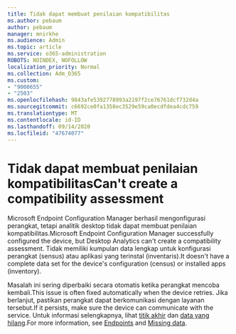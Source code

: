 ```yaml
---
title: Tidak dapat membuat penilaian kompatibilitas
ms.author: pebaum
author: pebaum
manager: mnirkhe
ms.audience: Admin
ms.topic: article
ms.service: o365-administration
ROBOTS: NOINDEX, NOFOLLOW
localization_priority: Normal
ms.collection: Adm_O365
ms.custom:
- "9000655"
- "2503"
ms.openlocfilehash: 9843afe5392778993a2197f2ce76761dcf732d4a
ms.sourcegitcommit: c6692ce0fa1358ec3529e59ca0ecdfdea4cdc759
ms.translationtype: MT
ms.contentlocale: id-ID
ms.lasthandoff: 09/14/2020
ms.locfileid: "47674077"
---
```

# <a name="cant-create-a-compatibility-assessment"></a><span data-ttu-id="ac90b-102">Tidak dapat membuat penilaian kompatibilitas</span><span class="sxs-lookup"><span data-stu-id="ac90b-102">Can't create a compatibility assessment</span></span>

<span data-ttu-id="ac90b-103">Microsoft Endpoint Configuration Manager berhasil mengonfigurasi perangkat, tetapi analitik desktop tidak dapat membuat penilaian kompatibilitas.</span><span class="sxs-lookup"><span data-stu-id="ac90b-103">Microsoft Endpoint Configuration Manager successfully configured the device, but Desktop Analytics can't create a compatibility assessment.</span></span> <span data-ttu-id="ac90b-104">Tidak memiliki kumpulan data lengkap untuk konfigurasi perangkat (sensus) atau aplikasi yang terinstal (inventaris).</span><span class="sxs-lookup"><span data-stu-id="ac90b-104">It doesn't have a complete data set for the device's configuration (census) or installed apps (inventory).</span></span>

<span data-ttu-id="ac90b-105">Masalah ini sering diperbaiki secara otomatis ketika perangkat mencoba kembali.</span><span class="sxs-lookup"><span data-stu-id="ac90b-105">This issue is often fixed automatically when the device retries.</span></span> <span data-ttu-id="ac90b-106">Jika berlanjut, pastikan perangkat dapat berkomunikasi dengan layanan tersebut.</span><span class="sxs-lookup"><span data-stu-id="ac90b-106">If it persists, make sure the device can communicate with the service.</span></span> <span data-ttu-id="ac90b-107">Untuk informasi selengkapnya, lihat [titik akhir](https://docs.microsoft.com/configmgr/desktop-analytics/enable-data-sharing#endpoints) dan [data yang hilang](https://docs.microsoft.com/configmgr/desktop-analytics/monitor-connection-health#missing-data).</span><span class="sxs-lookup"><span data-stu-id="ac90b-107">For more information, see [Endpoints](https://docs.microsoft.com/configmgr/desktop-analytics/enable-data-sharing#endpoints) and [Missing data](https://docs.microsoft.com/configmgr/desktop-analytics/monitor-connection-health#missing-data).</span></span>

